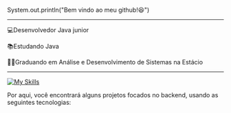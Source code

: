 System.out.println("Bem vindo ao meu github!😆")

<hr>
💻Desenvolvedor Java junior

📚Estudando Java

👨‍💻Graduando em Análise e Desenvolvimento de Sistemas na Estácio

<hr>

[![My Skills](https://skillicons.dev/icons?i=java&theme=light)](https://skillicons.dev)

Por aqui, você encontrará alguns projetos focados no backend, usando as seguintes tecnologias:

